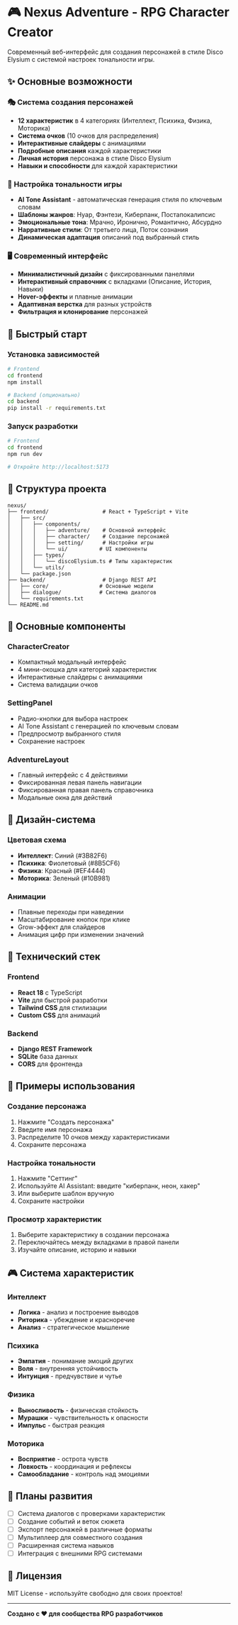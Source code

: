 # 🎮 Nexus Adventure - RPG Character Creator

Современный веб-интерфейс для создания персонажей в стиле Disco Elysium с системой настроек тональности игры.

## ✨ Основные возможности

### 🎭 Система создания персонажей
- **12 характеристик** в 4 категориях (Интеллект, Психика, Физика, Моторика)
- **Система очков** (10 очков для распределения)
- **Интерактивные слайдеры** с анимациями
- **Подробные описания** каждой характеристики
- **Личная история** персонажа в стиле Disco Elysium
- **Навыки и способности** для каждой характеристики

### 🎨 Настройка тональности игры
- **AI Tone Assistant** - автоматическая генерация стиля по ключевым словам
- **Шаблоны жанров**: Нуар, Фэнтези, Киберпанк, Постапокалипсис
- **Эмоциональные тона**: Мрачно, Иронично, Романтично, Абсурдно
- **Нарративные стили**: От третьего лица, Поток сознания
- **Динамическая адаптация** описаний под выбранный стиль

### 🖥️ Современный интерфейс
- **Минималистичный дизайн** с фиксированными панелями
- **Интерактивный справочник** с вкладками (Описание, История, Навыки)
- **Hover-эффекты** и плавные анимации
- **Адаптивная верстка** для разных устройств
- **Фильтрация и клонирование** персонажей

## 🚀 Быстрый старт

### Установка зависимостей
```bash
# Frontend
cd frontend
npm install

# Backend (опционально)
cd backend
pip install -r requirements.txt
```

### Запуск разработки
```bash
# Frontend
cd frontend
npm run dev

# Откройте http://localhost:5173
```

## 📁 Структура проекта

```
nexus/
├── frontend/                 # React + TypeScript + Vite
│   ├── src/
│   │   ├── components/
│   │   │   ├── adventure/    # Основной интерфейс
│   │   │   ├── character/    # Создание персонажей
│   │   │   ├── setting/      # Настройки игры
│   │   │   └── ui/          # UI компоненты
│   │   ├── types/
│   │   │   └── discoElysium.ts # Типы характеристик
│   │   └── utils/
│   └── package.json
├── backend/                  # Django REST API
│   ├── core/                # Основные модели
│   ├── dialogue/            # Система диалогов
│   └── requirements.txt
└── README.md
```

## 🎯 Основные компоненты

### CharacterCreator
- Компактный модальный интерфейс
- 4 мини-окошка для категорий характеристик
- Интерактивные слайдеры с анимациями
- Система валидации очков

### SettingPanel
- Радио-кнопки для выбора настроек
- AI Tone Assistant с генерацией по ключевым словам
- Предпросмотр выбранного стиля
- Сохранение настроек

### AdventureLayout
- Главный интерфейс с 4 действиями
- Фиксированная левая панель навигации
- Фиксированная правая панель справочника
- Модальные окна для действий

## 🎨 Дизайн-система

### Цветовая схема
- **Интеллект**: Синий (#3B82F6)
- **Психика**: Фиолетовый (#8B5CF6)
- **Физика**: Красный (#EF4444)
- **Моторика**: Зеленый (#10B981)

### Анимации
- Плавные переходы при наведении
- Масштабирование кнопок при клике
- Grow-эффект для слайдеров
- Анимация цифр при изменении значений

## 🔧 Технический стек

### Frontend
- **React 18** с TypeScript
- **Vite** для быстрой разработки
- **Tailwind CSS** для стилизации
- **Custom CSS** для анимаций

### Backend
- **Django REST Framework**
- **SQLite** база данных
- **CORS** для фронтенда

## 📝 Примеры использования

### Создание персонажа
1. Нажмите "Создать персонажа"
2. Введите имя персонажа
3. Распределите 10 очков между характеристиками
4. Сохраните персонажа

### Настройка тональности
1. Нажмите "Сеттинг"
2. Используйте AI Assistant: введите "киберпанк, неон, хакер"
3. Или выберите шаблон вручную
4. Сохраните настройки

### Просмотр характеристик
1. Выберите характеристику в создании персонажа
2. Переключайтесь между вкладками в правой панели
3. Изучайте описание, историю и навыки

## 🎮 Система характеристик

### Интеллект
- **Логика** - анализ и построение выводов
- **Риторика** - убеждение и красноречие
- **Анализ** - стратегическое мышление

### Психика
- **Эмпатия** - понимание эмоций других
- **Воля** - внутренняя устойчивость
- **Интуиция** - предчувствие и чутье

### Физика
- **Выносливость** - физическая стойкость
- **Мурашки** - чувствительность к опасности
- **Импульс** - быстрая реакция

### Моторика
- **Восприятие** - острота чувств
- **Ловкость** - координация и рефлексы
- **Самообладание** - контроль над эмоциями

## 🚧 Планы развития

- [ ] Система диалогов с проверками характеристик
- [ ] Создание событий и веток сюжета
- [ ] Экспорт персонажей в различные форматы
- [ ] Мультиплеер для совместного создания
- [ ] Расширенная система навыков
- [ ] Интеграция с внешними RPG системами

## 📄 Лицензия

MIT License - используйте свободно для своих проектов!

---

**Создано с ❤️ для сообщества RPG разработчиков**